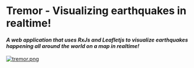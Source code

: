 # Tremor - Visualizing earthquakes in realtime!

#### *A web application that uses RxJs and Leafletjs to visualize earthquakes happening all around the world on a map in realtime!*

[![tremor.png](https://s5.postimg.org/yqqnh5v9j/tremor.png)](https://postimg.org/image/n1mnt74ar/)